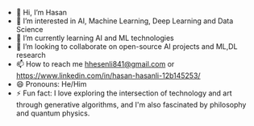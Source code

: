 - 👋 Hi, I’m Hasan
- 👀 I’m interested in  AI, Machine Learning, Deep Learning and Data Science
- 🌱 I’m currently learning AI and ML technologies
- 💞️ I’m looking to collaborate on open-source AI projects and ML,DL research
- 📫 How to reach me hhesenli841@gmail.com or https://www.linkedin.com/in/hasan-hasanli-12b145253/
- 😄 Pronouns: He/Him
- ⚡ Fun fact: I love exploring the intersection of technology and art through generative algorithms, and I'm also fascinated by philosophy and quantum physics.
